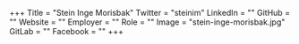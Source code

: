 +++
Title = "Stein Inge Morisbak"
Twitter = "steinim"
LinkedIn = ""
GitHub = ""
Website = ""
Employer = ""
Role = ""
Image = "stein-inge-morisbak.jpg"
GitLab = ""
Facebook = ""
+++

